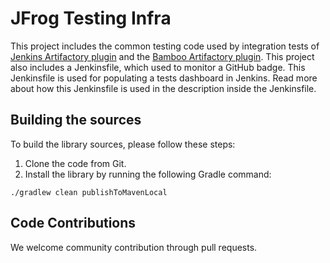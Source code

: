 # JFrog Testing Infra

This project includes the common testing code used by integration tests of [Jenkins Artifactory plugin](https://github.com/jfrog/jenkins-artifactory-plugin) and the [Bamboo Artifactory plugin](https://github.com/jfrog/bamboo-artifactory-plugin).
This project also includes a Jenkinsfile, which used to monitor a GitHub badge. This Jenkinsfile is used for populating a tests dashboard in Jenkins. Read more about how this Jenkinsfile is used in the description inside the Jenkinsfile.

## Building the sources

To build the library sources, please follow these steps:

1. Clone the code from Git.
2. Install the library by running the following Gradle command:

```
./gradlew clean publishToMavenLocal
```

## Code Contributions

We welcome community contribution through pull requests.
